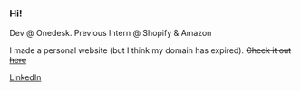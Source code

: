 ### Hi!

Dev @ Onedesk. Previous Intern @ Shopify & Amazon

I made a personal website (but I think my domain has expired). ~~Check it out [here](https://www.ragrwal.com)~~

[LinkedIn](https://www.linkedin.com/in/ragrwal/) 
<!--
**ronyboi/ronyboi** is a ✨ _special_ ✨ repository because its `README.md` (this file) appears on your GitHub profile.

Here are some ideas to get you started:


I’m currently:
- Focusing on school assignments and courses.

- 🔭 I’m currently working on ...
- 🌱 I’m currently learning ...
- 👯 I’m looking to collaborate on ...
- 🤔 I’m looking for help with ...
- 💬 Ask me about ...
- 📫 How to reach me: ...
- 😄 Pronouns: ...
- ⚡ Fun fact: ...
-->
